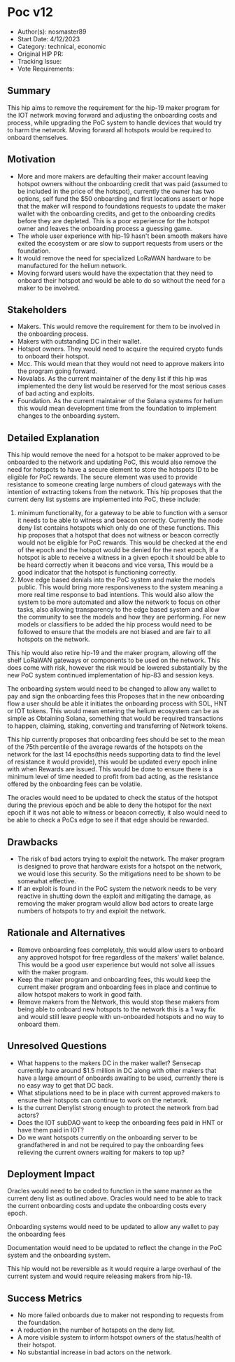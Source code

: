 # Poc v12

- Author(s): nosmaster89
- Start Date: 4/12/2023
- Category: technical, economic
- Original HIP PR: <!-- leave this empty; maintainer will fill in ID of this pull request -->
- Tracking Issue: <!-- leave this empty; maintainer will create a discussion issue -->
- Vote Requirements: <!-- veHNT Holders, veIOT Holders, or veMOBILE Holders -->

## Summary

This hip aims to remove the requirement for the hip-19 maker program for the IOT network moving forward and adjusting the onboarding costs and process, while upgrading the PoC system to handle devices that would try to harm the network. Moving forward all hotspots would be required to onboard themselves. 

## Motivation

- More and more makers are defaulting their maker account leaving hotspot owners without the onboarding credit that was paid (assumed to be included in the price of the hotspot), currently the owner has two options, self fund the $50 onboarding and first locations assert or hope that the maker will respond to foundations requests to update the maker wallet with the onboarding credits, and get to the onboarding credits before they are depleted. This is a poor experience for the hotspot owner and leaves the onboarding process a guessing game.
- The whole user experience with hip-19 hasn't been smooth makers have exited the ecosystem or are slow to support requests from users or the foundation.
- It would remove the need for specialized LoRaWAN hardware to be manufactured for the helium network.
- Moving forward users would have the expectation that they need to onboard their hotspot and would be able to do so without the need for a maker to be involved.

## Stakeholders

- Makers. This would remove the requirement for them to be involved in the onboarding process.
- Makers with outstanding DC in their wallet.
- Hotspot owners. They would need to acquire the required crypto funds to onboard their hotspot.
- Mcc. This would mean that they would not need to approve makers into the program going forward.
- Novalabs. As the current maintainer of the deny list if this hip was implemented the deny list would be reserved for the most serious cases of bad acting and exploits.
- Foundation. As the current maintainer of the Solana systems for helium this would mean development time from the foundation to implement changes to the onboarding system.

## Detailed Explanation

This hip would remove the need for a hotspot to be maker approved to be onboarded to the network and updating PoC, this would also remove the need for hotspots to have a secure element to store the hotspots ID to be eligible for PoC rewards. The secure element was used to provide resistance to someone creating large numbers of cloud gateways with the intention of extracting tokens from the network. This hip proposes that the current deny list systems are implemented into PoC, these include:
1) minimum functionality, for a gateway to be able to function with a sensor it needs to be able to witness and beacon correctly. Currently the node deny list contains hotspots which only do one of these functions. This hip proposes that a hotspot that does not witness or beacon correctly would not be eligible for PoC rewards. This would be checked at the end of the epoch and the hotspot would be denied for the next epoch, If a hotspot is able to receive a witness in a given epoch it should be able to be heard correctly when it beacons and vice versa, This would be a good indicator that the hotspot is functioning correctly.
2) Move edge based denials into the PoC system and make the models public. This would bring more responsiveness to the system meaning a more real time response to bad intentions. This would also allow the system to be more automated and allow the network to focus on other tasks, also allowing transparency to the edge based system and allow the community to see the models and how they are performing. 
For new models or classifiers to be added the hip process would need to be followed to ensure that the models are not biased and are fair to all hotspots on the network.

This hip would also retire hip-19 and the maker program, allowing off the shelf LoRaWAN gateways or components to be used on the network. This does come with risk, however the risk would be lowered substantially by the new PoC system continued implementation of hip-83 and session keys.

The onboarding system would need to be changed to allow any wallet to pay and sign the onboarding fees this Proposes that in the new onboarding flow a user should be able it initiates the onboarding process with SOL, HNT or IOT tokens. This would mean entering the helium ecosystem can be as simple as Obtaining Solana, something that would be required transactions to happen, claiming, staking, converting and transferring of Network tokens.

This hip currently proposes that onboarding fees should be set to the mean of the 75th percentile of the average rewards of the hotspots on the network for the last 14 epochs(this needs supporting data to find the level of resistance it would provide), this would be updated every epoch inline with when Rewards are issued. This would be done to ensure there is a minimum level of time needed to profit from bad acting, as the resistance offered by the onboarding fees can be volatile.

The oracles would need to be updated to check the status of the hotspot during the previous epoch and be able to deny the hotspot for the next epoch if it was not able to witness or beacon correctly, it also would need to be able to check a PoCs edge to see if that edge should be rewarded. 

## Drawbacks

- The risk of bad actors trying to exploit the network. The maker program is designed to prove that hardware exists for a hotspot on the network, we would lose this security. So the mitigations need to be shown to be somewhat effective.
- If an exploit is found in the PoC system the network needs to be very reactive in shutting down the exploit and mitigating the damage, as removing the maker program would allow bad actors to create large numbers of hotspots to try and exploit the network.

## Rationale and Alternatives

- Remove onboarding fees completely, this would allow users to onboard any approved hotspot for free regardless of the makers' wallet balance. This would be a good user experience but would not solve all issues with the maker program.
- Keep the maker program and onboarding fees, this would keep the current maker program and onboarding fees in place and continue to allow hotspot makers to work in good faith.
- Remove makers from the Network, this would stop these makers from being able to onboard new hotspots to the network this is a 1 way fix and would still leave people with un-onboarded hotspots and no way to onboard them.



## Unresolved Questions

- What happens to the makers DC in the maker wallet? Sensecap currently have around $1.5 million in DC along with other makers that have a large amount of onboards awaiting to be used, currently there is no easy way to get that DC back.
- What stipulations need to be in place with current approved makers to ensure their hotspots can continue to work on the network.
- Is the current Denylist strong enough to protect the network from bad actors?
- Does the IOT subDAO want to keep the onboarding fees paid in HNT or have them paid in IOT?
- Do we want hotspots currently on the onboarding server to be grandfathered in and not be required to pay the onboarding fees relieving the current owners waiting for makers to top up?


## Deployment Impact

Oracles would need to be coded to function in the same manner as the current deny list as outlined above.
Oracles would need to be able to track the current onboarding costs and update the onboarding costs every epoch.


Onboarding systems would need to be updated to allow any wallet to pay the onboarding fees

Documentation would need to be updated to reflect the change in the PoC system and the onboarding system.

This hip would not be reversible as it would require a large overhaul of the current system and would require releasing makers from hip-19.



## Success Metrics

- No more failed onboards due to maker not responding to requests from the foundation.
- A reduction in the number of hotspots on the deny list.
- A more visible system to inform hotspot owners of the status/health of their hotspot.
- No substantial increase in bad actors on the network.